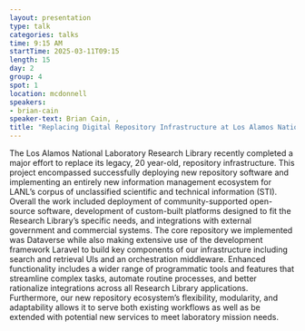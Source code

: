 ```yaml
---
layout: presentation
type: talk
categories: talks
time: 9:15 AM
startTime: 2025-03-11T09:15 
length: 15
day: 2
group: 4
spot: 1
location: mcdonnell
speakers:
- brian-cain
speaker-text: Brian Cain, , 
title: "Replacing Digital Repository Infrastructure at Los Alamos National Laboratory"
---
```

The Los Alamos National Laboratory Research Library recently completed a major effort to replace its legacy, 20 year-old, repository infrastructure. This project encompassed successfully deploying new repository software and implementing an entirely new information management ecosystem for LANL’s corpus of unclassified scientific and technical information (STI). Overall the work included deployment of community-supported open-source software, development of custom-built platforms designed to fit the Research Library’s specific needs, and integrations with external government and commercial systems. The core repository we implemented was Dataverse while also making extensive use of the development framework Laravel to build key components of our infrastructure including search and retrieval UIs and an orchestration middleware. Enhanced functionality includes a wider range of programmatic tools and features that streamline complex tasks, automate routine processes, and better rationalize integrations across all Research Library applications. Furthermore, our new repository ecosystem’s flexibility, modularity, and adaptability allows it to serve both existing workflows as well as be extended with potential new services to meet laboratory mission needs. 

